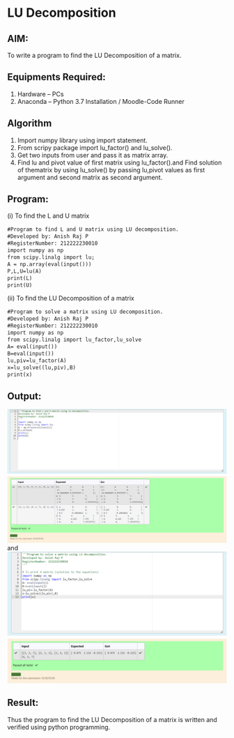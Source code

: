 # LU Decomposition 

## AIM:
To write a program to find the LU Decomposition of a matrix.

## Equipments Required:
1. Hardware – PCs
2. Anaconda – Python 3.7 Installation / Moodle-Code Runner

## Algorithm
1. Import numpy library using import statement.
2. From scripy package import lu_factor() and lu_solve().
3. Get two inputs from user and pass it as matrix array.
4. Find lu and pivot value of first matrix using lu_factor().and Find solution of thematrix by using
lu_solve() by passing lu,pivot values as first argument and second matrix as second argument.


## Program:
(i) To find the L and U matrix
```
#Program to find L and U matrix using LU decomposition.
#Developed by: Anish Raj P
#RegisterNumber: 212222230010
import numpy as np
from scipy.linalg import lu;
A = np.array(eval(input()))
P,L,U=lu(A)
print(L)
print(U)
```
(ii) To find the LU Decomposition of a matrix
```
#Program to solve a matrix using LU decomposition.
#Developed by: Anish Raj P
#RegisterNumber: 212222230010
import numpy as np
from scipy.linalg import lu_factor,lu_solve
A= eval(input())
B=eval(input())
lu,piv=lu_factor(A)
x=lu_solve((lu,piv),B)
print(x)
```
## Output:
![lu decomposition](1.png)
and
![lu decomposition](2.png)


## Result:
Thus the program to find the LU Decomposition of a matrix is written and verified using python programming.

